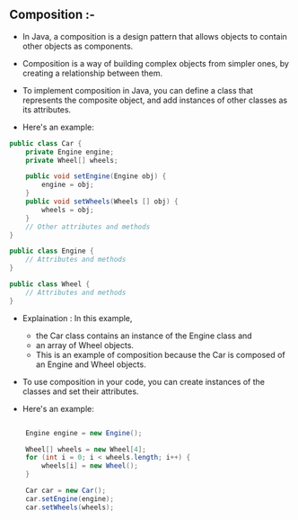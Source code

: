 ## Composition :-
- In Java, a composition is a design pattern that allows objects to contain other objects
     as components.

- Composition is a way of building complex objects from simpler ones, by creating 
    a relationship between them.

- To implement composition in Java, you can define a class that represents the 
    composite object, and add instances of other classes as its attributes. 
    
- Here's an example:

```java
public class Car {
    private Engine engine;
    private Wheel[] wheels;

    public void setEngine(Engine obj) {
        engine = obj;
    }
    public void setWheels(Wheels [] obj) {
        wheels = obj;
    }
    // Other attributes and methods
}

public class Engine {
    // Attributes and methods
}

public class Wheel {
    // Attributes and methods
}
```
- Explaination : In this example, 
    - the Car class contains an instance of the Engine class and 
    - an array of Wheel objects. 
    - This is an example of composition because the Car is composed of an 
        Engine and Wheel objects.

- To use composition in your code, you can create instances of the classes and set 
    their attributes. 
- Here's an example:
```java

    Engine engine = new Engine();

    Wheel[] wheels = new Wheel[4];
    for (int i = 0; i < wheels.length; i++) {
        wheels[i] = new Wheel();
    }

    Car car = new Car();
    car.setEngine(engine);
    car.setWheels(wheels);

```